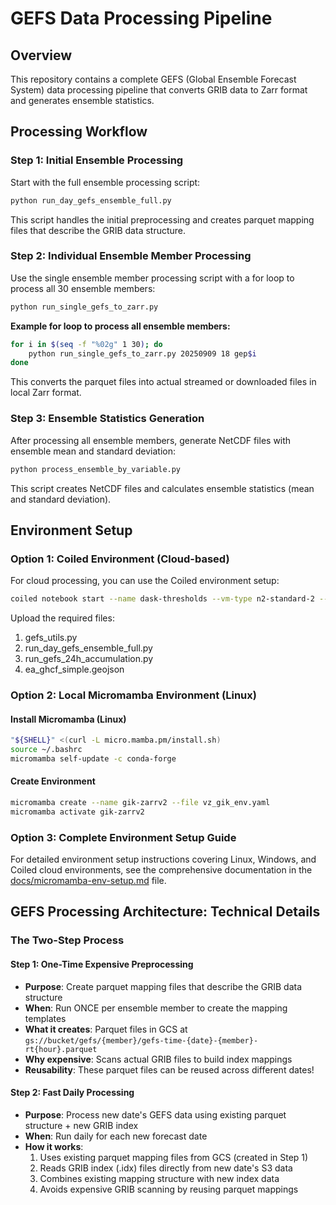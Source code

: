 # GEFS Data Processing Pipeline

## Overview
This repository contains a complete GEFS (Global Ensemble Forecast System) data processing pipeline that converts GRIB data to Zarr format and generates ensemble statistics.

## Processing Workflow

### Step 1: Initial Ensemble Processing
Start with the full ensemble processing script:

```bash
python run_day_gefs_ensemble_full.py
```

This script handles the initial preprocessing and creates parquet mapping files that describe the GRIB data structure.

### Step 2: Individual Ensemble Member Processing
Use the single ensemble member processing script with a for loop to process all 30 ensemble members:

```bash
python run_single_gefs_to_zarr.py
```

**Example for loop to process all ensemble members:**
```bash
for i in $(seq -f "%02g" 1 30); do
    python run_single_gefs_to_zarr.py 20250909 18 gep$i
done
```

This converts the parquet files into actual streamed or downloaded files in local Zarr format.

### Step 3: Ensemble Statistics Generation
After processing all ensemble members, generate NetCDF files with ensemble mean and standard deviation:

```bash
python process_ensemble_by_variable.py
```

This script creates NetCDF files and calculates ensemble statistics (mean and standard deviation).

## Environment Setup

### Option 1: Coiled Environment (Cloud-based)
For cloud processing, you can use the Coiled environment setup:

```bash
coiled notebook start --name dask-thresholds --vm-type n2-standard-2 --software gik-zarr2 --workspace=geosfm
```

Upload the required files:
1. gefs_utils.py 
2. run_day_gefs_ensemble_full.py 
3. run_gefs_24h_accumulation.py 
4. ea_ghcf_simple.geojson

### Option 2: Local Micromamba Environment (Linux)

#### Install Micromamba (Linux)
```bash
"${SHELL}" <(curl -L micro.mamba.pm/install.sh)
source ~/.bashrc
micromamba self-update -c conda-forge
```

#### Create Environment
```bash
micromamba create --name gik-zarrv2 --file vz_gik_env.yaml
micromamba activate gik-zarrv2
```

### Option 3: Complete Environment Setup Guide
For detailed environment setup instructions covering Linux, Windows, and Coiled cloud environments, see the comprehensive documentation in the [docs/micromamba-env-setup.md](docs/micromamba-env-setup.md) file.

## GEFS Processing Architecture: Technical Details

### The Two-Step Process

#### Step 1: One-Time Expensive Preprocessing
- **Purpose**: Create parquet mapping files that describe the GRIB data structure
- **When**: Run ONCE per ensemble member to create the mapping templates
- **What it creates**: Parquet files in GCS at `gs://bucket/gefs/{member}/gefs-time-{date}-{member}-rt{hour}.parquet`
- **Why expensive**: Scans actual GRIB files to build index mappings
- **Reusability**: These parquet files can be reused across different dates!

#### Step 2: Fast Daily Processing
- **Purpose**: Process new date's GEFS data using existing parquet structure + new GRIB index
- **When**: Run daily for each new forecast date
- **How it works**:
  1. Uses existing parquet mapping files from GCS (created in Step 1)
  2. Reads GRIB index (.idx) files directly from new date's S3 data
  3. Combines existing mapping structure with new index data
  4. Avoids expensive GRIB scanning by reusing parquet mappings



